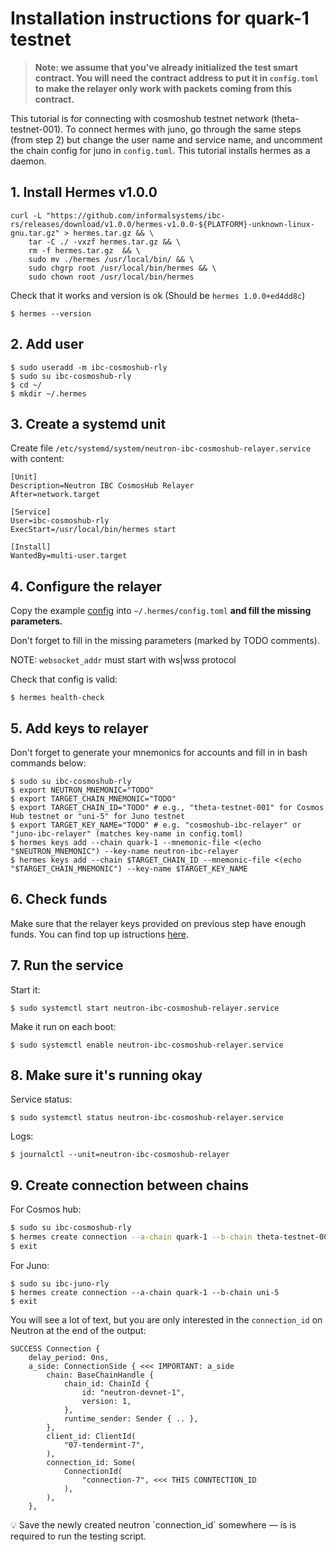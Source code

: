 # Installation instructions for quark-1 testnet

> **Note: we assume that you've already initialized the test smart contract. You will need the contract address to put it in `config.toml` to make the relayer only work with packets coming from this contract.**

This tutorial is for connecting with cosmoshub testnet network (theta-testnet-001). To connect hermes with juno, go through the same steps (from step 2) but change the user name and service name, and uncomment the chain config for juno in `config.toml`. This tutorial installs hermes as a daemon.

## 1. Install Hermes v1.0.0

```
curl -L "https://github.com/informalsystems/ibc-rs/releases/download/v1.0.0/hermes-v1.0.0-${PLATFORM}-unknown-linux-gnu.tar.gz" > hermes.tar.gz && \
    tar -C ./ -vxzf hermes.tar.gz && \
    rm -f hermes.tar.gz  && \
    sudo mv ./hermes /usr/local/bin/ && \
    sudo chgrp root /usr/local/bin/hermes && \
    sudo chown root /usr/local/bin/hermes
```

Check that it works and version is ok (Should be `hermes 1.0.0+ed4dd8c`)

`$ hermes --version`

## 2. Add user

```
$ sudo useradd -m ibc-cosmoshub-rly
$ sudo su ibc-cosmoshub-rly
$ cd ~/
$ mkdir ~/.hermes
```

## 3. Create a systemd unit

Create file `/etc/systemd/system/neutron-ibc-cosmoshub-relayer.service` with content:

```
[Unit]
Description=Neutron IBC CosmosHub Relayer
After=network.target

[Service]
User=ibc-cosmoshub-rly
ExecStart=/usr/local/bin/hermes start

[Install]
WantedBy=multi-user.target
```

## 4. Configure the relayer

Copy the example [config](https://github.com/neutron-org/testnets/blob/main/quark/ibc-relayer/config.toml) into `~/.hermes/config.toml` **and fill the missing parameters.**

Don't forget to fill in the missing parameters (marked by TODO comments).

NOTE: `websocket_addr` must start with ws|wss protocol

Check that config is valid:

`$ hermes health-check`

## 5. Add keys to relayer

Don't forget to generate your mnemonics for accounts and fill in in bash commands below:

```
$ sudo su ibc-cosmoshub-rly
$ export NEUTRON_MNEMONIC="TODO"
$ export TARGET_CHAIN_MNEMONIC="TODO"
$ export TARGET_CHAIN_ID="TODO" # e.g., "theta-testnet-001" for Cosmos Hub testnet or "uni-5" for Juno testnet 
$ export TARGET_KEY_NAME="TODO" # e.g. "cosmoshub-ibc-relayer" or "juno-ibc-relayer" (matches key-name in config.toml)
$ hermes keys add --chain quark-1 --mnemonic-file <(echo "$NEUTRON_MNEMONIC") --key-name neutron-ibc-relayer
$ hermes keys add --chain $TARGET_CHAIN_ID --mnemonic-file <(echo "$TARGET_CHAIN_MNEMONIC") --key-name $TARGET_KEY_NAME
```

## 6. Check funds

Make sure that the relayer keys provided on previous step have enough funds. You can find top up istructions [here](https://github.com/neutron-org/testnets/blob/main/quark/testcases/ICA+ICQ.md#getting-ready).

## 7. Run the service

Start it:

`$ sudo systemctl start neutron-ibc-cosmoshub-relayer.service`

Make it run on each boot:

`$ sudo systemctl enable neutron-ibc-cosmoshub-relayer.service`

## 8. Make sure it's running okay

Service status:

`$ sudo systemctl status neutron-ibc-cosmoshub-relayer.service`

Logs:

`$ journalctl --unit=neutron-ibc-cosmoshub-relayer`

## 9. Create connection between chains

For Cosmos hub:

```bash
$ sudo su ibc-cosmoshub-rly
$ hermes create connection --a-chain quark-1 --b-chain theta-testnet-001
$ exit
```

For Juno:

```
$ sudo su ibc-juno-rly
$ hermes create connection --a-chain quark-1 --b-chain uni-5
$ exit
```

You will see a lot of text, but you are only interested in the `connection_id` on Neutron at the end of the output:

```
SUCCESS Connection {
    delay_period: 0ns,
    a_side: ConnectionSide { <<< IMPORTANT: a_side
        chain: BaseChainHandle {
            chain_id: ChainId {
                id: "neutron-devnet-1",
                version: 1,
            },
            runtime_sender: Sender { .. },
        },
        client_id: ClientId(
            "07-tendermint-7",
        ),
        connection_id: Some(
            ConnectionId(
                "connection-7", <<< THIS CONNTECTION_ID
            ),
        ),
    },
```

<aside>
💡 Save the newly created neutron `connection_id` somewhere — is is required to run the testing script.
</aside>

